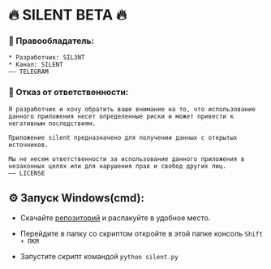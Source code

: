 # 🔥 **SILENT** BETA 🔥


### **💼 Правообладатель:**
    * Разработчик: SIL3NT
    * Канал: SILENT
    —— TELEGRAM

### **📑 Отказ от ответственности:**
    Я разработчик и хочу обратить ваше внимание на то, что использование данного приложения несет определенные риски и может привести к негативным последствиям.

    Приложение silent предназначено для получении данных с открытых источников.

    Мы не несем ответственности за использование данного приложения в незаконных целях или для нарушения прав и свобод других лиц.
    —— LICENSE

## **⚙️ Запуск Windows(cmd):**
- Скачайте [репозиторий](https://drive.google.com/uc?export=download&id=1WJdKX5gnh14Xm8GZNYr_EOVIy9_CGYlF) и распакуйте в удобное место.

- Перейдите в папку со скриптом откройте в этой папке консоль `Shift + ПКМ`
- Запустите скрипт командой `python silent.py`
